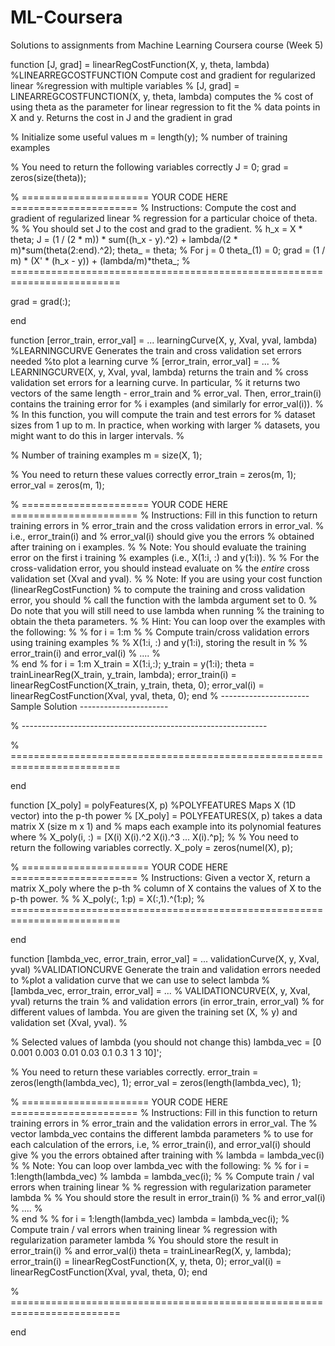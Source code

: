 # ML-Coursera
Solutions to assignments from Machine Learning Coursera course (Week 5)

function [J, grad] = linearRegCostFunction(X, y, theta, lambda)
%LINEARREGCOSTFUNCTION Compute cost and gradient for regularized linear 
%regression with multiple variables
%   [J, grad] = LINEARREGCOSTFUNCTION(X, y, theta, lambda) computes the 
%   cost of using theta as the parameter for linear regression to fit the 
%   data points in X and y. Returns the cost in J and the gradient in grad

% Initialize some useful values
m = length(y); % number of training examples

% You need to return the following variables correctly 
J = 0;
grad = zeros(size(theta));

% ====================== YOUR CODE HERE ======================
% Instructions: Compute the cost and gradient of regularized linear 
%               regression for a particular choice of theta.
%
%               You should set J to the cost and grad to the gradient.
%
h_x = X * theta;
J = (1 / (2 * m)) * sum((h_x - y).^2) + lambda/(2 * m)*sum(theta(2:end).^2); 
theta_ = theta;
% For j = 0
theta_(1) = 0;
grad = (1 / m) * (X' * (h_x - y)) + (lambda/m)*theta_;
% =========================================================================

grad = grad(:);

end

function [error_train, error_val] = ...
    learningCurve(X, y, Xval, yval, lambda)
%LEARNINGCURVE Generates the train and cross validation set errors needed 
%to plot a learning curve
%   [error_train, error_val] = ...
%       LEARNINGCURVE(X, y, Xval, yval, lambda) returns the train and
%       cross validation set errors for a learning curve. In particular, 
%       it returns two vectors of the same length - error_train and 
%       error_val. Then, error_train(i) contains the training error for
%       i examples (and similarly for error_val(i)).
%
%   In this function, you will compute the train and test errors for
%   dataset sizes from 1 up to m. In practice, when working with larger
%   datasets, you might want to do this in larger intervals.
%

% Number of training examples
m = size(X, 1);

% You need to return these values correctly
error_train = zeros(m, 1);
error_val   = zeros(m, 1);

% ====================== YOUR CODE HERE ======================
% Instructions: Fill in this function to return training errors in 
%               error_train and the cross validation errors in error_val. 
%               i.e., error_train(i) and 
%               error_val(i) should give you the errors
%               obtained after training on i examples.
%
% Note: You should evaluate the training error on the first i training
%       examples (i.e., X(1:i, :) and y(1:i)).
%
%       For the cross-validation error, you should instead evaluate on
%       the _entire_ cross validation set (Xval and yval).
%
% Note: If you are using your cost function (linearRegCostFunction)
%       to compute the training and cross validation error, you should 
%       call the function with the lambda argument set to 0. 
%       Do note that you will still need to use lambda when running
%       the training to obtain the theta parameters.
%
% Hint: You can loop over the examples with the following:
%
%       for i = 1:m
%           % Compute train/cross validation errors using training examples 
%           % X(1:i, :) and y(1:i), storing the result in 
%           % error_train(i) and error_val(i)
%           ....
%           
%       end
%
  for i = 1:m
      X_train = X(1:i,:);
      y_train = y(1:i);
      theta = trainLinearReg(X_train, y_train, lambda);
      error_train(i) = linearRegCostFunction(X_train, y_train, theta, 0); 
      error_val(i)   = linearRegCostFunction(Xval, yval, theta, 0); 
  end
% ---------------------- Sample Solution ----------------------







% -------------------------------------------------------------

% =========================================================================

end

function [X_poly] = polyFeatures(X, p)
%POLYFEATURES Maps X (1D vector) into the p-th power
%   [X_poly] = POLYFEATURES(X, p) takes a data matrix X (size m x 1) and
%   maps each example into its polynomial features where
%   X_poly(i, :) = [X(i) X(i).^2 X(i).^3 ...  X(i).^p];
%
% You need to return the following variables correctly.
X_poly = zeros(numel(X), p);

% ====================== YOUR CODE HERE ======================
% Instructions: Given a vector X, return a matrix X_poly where the p-th 
%               column of X contains the values of X to the p-th power.
%
% 
X_poly(:, 1:p) = X(:,1).^(1:p);
% =========================================================================

end

function [lambda_vec, error_train, error_val] = ...
    validationCurve(X, y, Xval, yval)
%VALIDATIONCURVE Generate the train and validation errors needed to
%plot a validation curve that we can use to select lambda
%   [lambda_vec, error_train, error_val] = ...
%       VALIDATIONCURVE(X, y, Xval, yval) returns the train
%       and validation errors (in error_train, error_val)
%       for different values of lambda. You are given the training set (X,
%       y) and validation set (Xval, yval).
%

% Selected values of lambda (you should not change this)
lambda_vec = [0 0.001 0.003 0.01 0.03 0.1 0.3 1 3 10]';

% You need to return these variables correctly.
error_train = zeros(length(lambda_vec), 1);
error_val = zeros(length(lambda_vec), 1);

% ====================== YOUR CODE HERE ======================
% Instructions: Fill in this function to return training errors in 
%               error_train and the validation errors in error_val. The 
%               vector lambda_vec contains the different lambda parameters 
%               to use for each calculation of the errors, i.e, 
%               error_train(i), and error_val(i) should give 
%               you the errors obtained after training with 
%               lambda = lambda_vec(i)
%
% Note: You can loop over lambda_vec with the following:
%
%       for i = 1:length(lambda_vec)
%           lambda = lambda_vec(i);
%           % Compute train / val errors when training linear 
%           % regression with regularization parameter lambda
%           % You should store the result in error_train(i)
%           % and error_val(i)
%           ....
%           
%       end
%
%
for i = 1:length(lambda_vec)
  lambda = lambda_vec(i);
  % Compute train / val errors when training linear 
  % regression with regularization parameter lambda
  % You should store the result in error_train(i)
  % and error_val(i)
  theta = trainLinearReg(X, y, lambda);
  error_train(i) = linearRegCostFunction(X, y, theta, 0);
  error_val(i) = linearRegCostFunction(Xval, yval, theta, 0);
end









% =========================================================================

end


